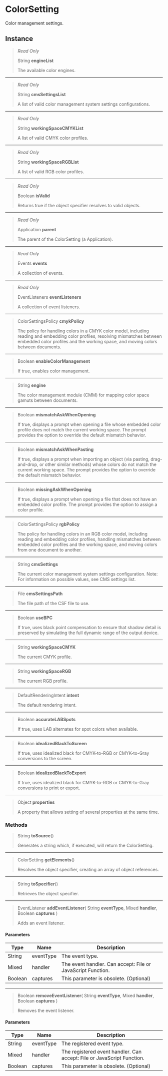 # ColorSetting
Color management settings.

## Instance
> *Read Only* 
> 
> String **engineList** 
>
> The available color engines.
*** 
> *Read Only* 
> 
> String **cmsSettingsList** 
>
> A list of valid color management system settings configurations.
*** 
> *Read Only* 
> 
> String **workingSpaceCMYKList** 
>
> A list of valid CMYK color profiles.
*** 
> *Read Only* 
> 
> String **workingSpaceRGBList** 
>
> A list of valid RGB color profiles.
*** 
> *Read Only* 
> 
> Boolean **isValid** 
>
> Returns true if the object specifier resolves to valid objects.
*** 
> *Read Only* 
> 
> Application **parent** 
>
> The parent of the ColorSetting (a Application).
*** 
> *Read Only* 
> 
> Events **events** 
>
> A collection of events.
*** 
> *Read Only* 
> 
> EventListeners **eventListeners** 
>
> A collection of event listeners.
*** 
> ColorSettingsPolicy **cmykPolicy** 
>
> The policy for handling colors in a CMYK color model, including reading and embedding color profiles, resolving mismatches between embedded color profiles and the working space, and moving colors between documents.
*** 
> Boolean **enableColorManagement** 
>
> If true, enables color management.
*** 
> String **engine** 
>
> The color management module (CMM) for mapping color space gamuts between documents.
*** 
> Boolean **mismatchAskWhenOpening** 
>
> If true, displays a prompt when opening a file whose embedded color profile does not match the current working space. The prompt provides the option to override the default mismatch behavior.
*** 
> Boolean **mismatchAskWhenPasting** 
>
> If true, displays a prompt when importing an object (via pasting, drag-and-drop, or other similar methods) whose colors do not match the current working space. The prompt provides the option to override the default mismatch behavior.
*** 
> Boolean **missingAskWhenOpening** 
>
> If true, displays a prompt when opening a file that does not have an embedded color profile. The prompt provides the option to assign a color profile.
*** 
> ColorSettingsPolicy **rgbPolicy** 
>
> The policy for handling colors in an RGB color model, including reading and embedding color profiles, handling mismatches between embedded color profiles and the working space, and moving colors from one document to another.
*** 
> String **cmsSettings** 
>
> The current color management system settings configuration. Note: For information on possible values, see CMS settings list.
*** 
> File **cmsSettingsPath** 
>
> The file path of the CSF file to use.
*** 
> Boolean **useBPC** 
>
> If true, uses black point compensation to ensure that shadow detail is preserved by simulating the full dynamic range of the output device.
*** 
> String **workingSpaceCMYK** 
>
> The current CMYK profile.
*** 
> String **workingSpaceRGB** 
>
> The current RGB profile.
*** 
> DefaultRenderingIntent **intent** 
>
> The default rendering intent.
*** 
> Boolean **accurateLABSpots** 
>
> If true, uses LAB alternates for spot colors when available.
*** 
> Boolean **idealizedBlackToScreen** 
>
> If true, uses idealized black for CMYK-to-RGB or CMYK-to-Gray conversions to the screen.
*** 
> Boolean **idealizedBlackToExport** 
>
> If true, uses idealized black for CMYK-to-RGB or CMYK-to-Gray conversions to print or export.
*** 
> Object **properties** 
>
> A property that allows setting of several properties at the same time.

### Methods
> String **toSource**()
> 
> Generates a string which, if executed, will return the ColorSetting.
*** 
> ColorSetting **getElements**()
> 
> Resolves the object specifier, creating an array of object references.
*** 
> String **toSpecifier**()
> 
> Retrieves the object specifier.
*** 
> EventListener **addEventListener**( String **eventType**, Mixed **handler**, Boolean **captures** )
> 
> Adds an event listener.
#### Parameters
| Type | Name | Description |
|---|---|---|
| String | eventType | The event type. |
| Mixed | handler | The event handler. Can accept: File or JavaScript Function. |
| Boolean | captures | This parameter is obsolete. (Optional) |

*** 
> Boolean **removeEventListener**( String **eventType**, Mixed **handler**, Boolean **captures** )
> 
> Removes the event listener.
#### Parameters
| Type | Name | Description |
|---|---|---|
| String | eventType | The registered event type. |
| Mixed | handler | The registered event handler. Can accept: File or JavaScript Function. |
| Boolean | captures | This parameter is obsolete. (Optional) |


